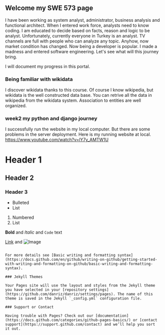 ## Welcome my SWE 573 page

I have been working as system analyst, administrator, business analysis and functional architect. When I entered work force, analysts need to know coding. I am educated to decide based on facts, reason and logic to be analyst. Unfortunately, currently everyone in Turkey is an analyst. TV channels are full with people who can analyze any topic. 
Anyhow, now market condition has changed. Now being a developer is popular. I made a madness and entered software engineering. Let's see what will this journey bring.

I will document my progress in this portal.

### Being familiar with wikidata

I discover wikidata thanks to this course. Of course I know wikipedia, but wikidata is the well constructed data base. You can retrive all the data in wikipedia from the wikidata system. Association to entities are well organized.

### week2 my python and django journey
I successfully run the website in my local computer. But there are some problems in the server deployment.
Here is my running website at local.
https://www.youtube.com/watch?v=lY7y_AMTW1U





# Header 1
## Header 2
### Header 3

- Bulleted
- List

1. Numbered
2. List

**Bold** and _Italic_ and `Code` text

[Link](url) and ![Image](src)
```

For more details see [Basic writing and formatting syntax](https://docs.github.com/en/github/writing-on-github/getting-started-with-writing-and-formatting-on-github/basic-writing-and-formatting-syntax).

### Jekyll Themes

Your Pages site will use the layout and styles from the Jekyll theme you have selected in your [repository settings](https://github.com/danriz/danriz/settings/pages). The name of this theme is saved in the Jekyll `_config.yml` configuration file.

### Support or Contact

Having trouble with Pages? Check out our [documentation](https://docs.github.com/categories/github-pages-basics/) or [contact support](https://support.github.com/contact) and we’ll help you sort it out.
